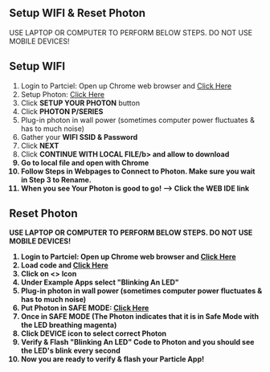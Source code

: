 ## Setup WIFI & Reset Photon 

USE LAPTOP OR COMPUTER TO PERFORM BELOW STEPS.
DO NOT USE MOBILE DEVICES!

## Setup WIFI

1. Login to Partciel: Open up Chrome web browser and <a href="https://www.particle.io/" target="blank">Click Here</a>
1. Setup Photon: <a href="http://rvciot.app/start" target="blank">Click Here</a>
1. Click <b>SETUP YOUR PHOTON</b> button
1. Click <b>PHOTON P/SERIES</b>
1. Plug-in photon in wall power (sometimes computer power fluctuates & has to much noise)
1. Gather your <b>WIFI SSID & Password</b>
1. Click <b>NEXT</b>
1. Click <b>CONTINUE WITH LOCAL FILE/b> and allow to download
1. Go to local file and open with Chrome
1. Follow Steps in Webpages to Connect to Photon. Make sure you wait in Step 3 to Rename. 
1. When you see Your Photon is good to go! —> Click the <b>WEB IDE</b> link


## Reset Photon

USE LAPTOP OR COMPUTER TO PERFORM BELOW STEPS.
DO NOT USE MOBILE DEVICES!

1. Login to Partciel: Open up Chrome web browser and <a href="https://www.particle.io/" target="blank">Click Here</a>
1. Load code and <a href="https://build.particle.io" target="blank">Click Here</a>
1. Click on <b><></b> Icon
  1. Under Example Apps select <b>"Blinking An LED"</b>
1. Plug-in photon in wall power (sometimes computer power fluctuates & has to much noise)
1. Put Photon in SAFE MODE: <a href="https://docs.particle.io/tutorials/device-os/led/photon/#safe-mode" target="blank">Click Here</a>
1. Once in SAFE MODE (The Photon indicates that it is in Safe Mode with the LED breathing magenta)
1. Click DEVICE icon to select correct Photon
1. Verify & Flash "Blinking An LED" Code to Photon and you should see the LED's blink every second
1. Now you are ready to verify & flash your Particle App!
